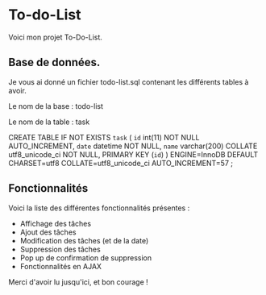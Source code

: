 # To-do-List

Voici mon projet To-Do-List.

## Base de données.
Je vous ai donné un fichier todo-list.sql contenant les différents tables à avoir.

Le nom de la base : todo-list

Le nom de la table : task

CREATE TABLE IF NOT EXISTS `task` (
  `id` int(11) NOT NULL AUTO_INCREMENT,
  `date` datetime NOT NULL,
  `name` varchar(200) COLLATE utf8_unicode_ci NOT NULL,
  PRIMARY KEY (`id`)
) ENGINE=InnoDB  DEFAULT CHARSET=utf8 COLLATE=utf8_unicode_ci AUTO_INCREMENT=57 ;


## Fonctionnalités

Voici la liste des différentes fonctionnalités présentes :
* Affichage des tâches
* Ajout des tâches
* Modification des tâches (et de la date)
* Suppression des tâches
* Pop up de confirmation de suppression
* Fonctionnalités en AJAX


Merci d'avoir lu jusqu'ici, et bon courage !
